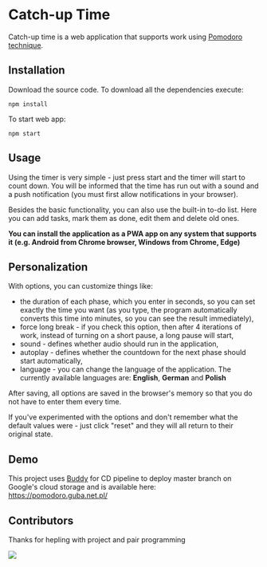 # Catch-up Time

Catch-up time is a web application that supports work using [Pomodoro technique](https://en.wikipedia.org/wiki/Pomodoro_Technique).

## Installation

Download the source code.
To download all the dependencies execute:

```
npm install
```

To start web app:
```
npm start
```

## Usage

Using the timer is very simple - just press start and the timer will start to count down. You will be informed that the time has run out with a sound and a push notification (you must first allow notifications in your browser).

Besides the basic functionality, you can also use the built-in to-do list. Here you can add tasks, mark them as done, edit them and delete old ones.

**You can install the application as a PWA app on any system that supports it (e.g. Android from Chrome browser, Windows from Chrome, Edge)**

## Personalization

With options, you can customize things like:

- the duration of each phase, which you enter in seconds, so you can set exactly the time you want (as you type, the program automatically converts this time into minutes, so you can see the result immediately),
- force long break - if you check this option, then after 4 iterations of work, instead of turning on a short pause, a long pause will start,
- sound - defines whether audio should run in the application,
- autoplay - defines whether the countdown for the next phase should start automatically,
- language - you can change the language of the application. The currently available languages are: **English**, **German** and **Polish**

After saving, all options are saved in the browser's memory so that you do not have to enter them every time.

If you've experimented with the options and don't remember what the default values were - just click "reset" and they will all return to their original state.

## Demo

This project uses [Buddy](https://buddy.works/) for CD pipeline to deploy master branch on Google's cloud storage and is available here:\
https://pomodoro.guba.net.pl/

## Contributors

Thanks for hepling with project and pair programming

<a href="https://github.com/tope96/pomodoro-timer/graphs/contributors">
  <img src="https://contributors-img.web.app/image?repo=tope96/pomodoro-timer" />
</a>
